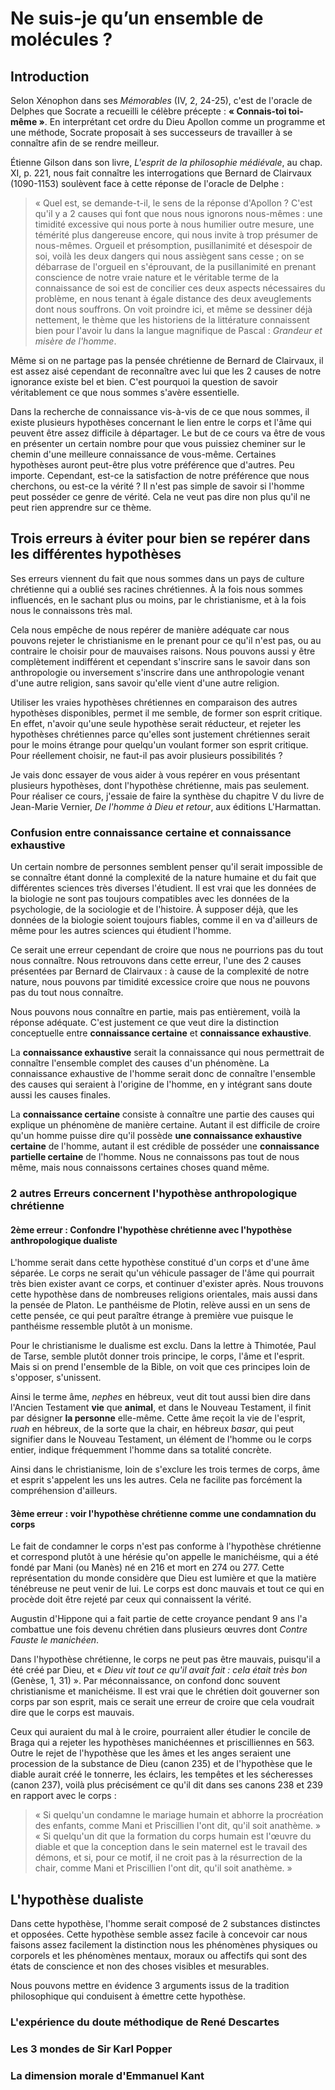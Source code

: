 # Ne suis-je qu’un ensemble de molécules ?

## Introduction

Selon Xénophon dans ses _Mémorables_ (IV, 2, 24-25), c'est de l'oracle de Delphes que Socrate a recueilli le célèbre précepte : **« Connais-toi toi-même »**. En interprétant cet ordre du Dieu Apollon comme un programme et une méthode, Socrate proposait à ses successeurs de travailler à se connaître afin de se rendre meilleur.

Étienne Gilson dans son livre, _L'esprit de la philosophie médiévale_, au chap. XI, p. 221, nous fait connaître les interrogations que Bernard de Clairvaux (1090-1153) soulèvent face à cette réponse de l'oracle de Delphe :
>« Quel est, se demande-t-il, le sens de la réponse d'Apollon ? C'est qu'il y a 2 causes qui font que nous nous ignorons nous-mêmes : une timidité excessive qui nous porte à nous humilier outre mesure, une témérité plus dangereuse encore, qui nous invite à trop présumer de nous-mêmes. Orgueil et présomption, pusillanimité et désespoir de soi, voilà les deux dangers qui nous assiègent sans cesse ; on se débarrase de l'orgueil en s'éprouvant, de la pusillanimité en prenant conscience de notre vraie nature et le véritable terme de la connaissance de soi est de concilier ces deux aspects nécessaires du problème, en nous tenant à égale distance des deux aveuglements dont nous souffrons. On voit proindre ici, et même se dessiner déjà nettement, le thème que les historiens de la littérature connaissent bien pour l'avoir lu dans la langue magnifique de Pascal : _Grandeur et misère de l'homme_.

Même si on ne partage pas la pensée chrétienne de Bernard de Clairvaux, il est assez aisé cependant de reconnaître avec lui que les 2 causes de notre ignorance existe bel et bien. C'est pourquoi la question de savoir véritablement ce que nous sommes s'avère essentielle.

Dans la recherche de connaissance vis-à-vis de ce que nous sommes, il existe plusieurs hypothèses concernant le lien entre le corps et l'âme qui peuvent être assez difficile à départager. Le but de ce cours va être de vous en présenter un certain nombre pour que vous puissiez cheminer sur le chemin d'une meilleure connaissance de vous-même. Certaines hypothèses auront peut-être plus votre préférence que d'autres. Peu importe. Cependant, est-ce la satisfaction de notre préférence que nous cherchons, ou est-ce la vérité ? Il n'est pas simple de savoir si l'homme peut posséder ce genre de vérité. Cela ne veut pas dire non plus qu'il ne peut rien apprendre sur ce thème.

## Trois erreurs à éviter pour bien se repérer dans les différentes hypothèses

Ses erreurs viennent du fait que nous sommes dans un pays de culture chrétienne qui a oublié ses racines chrétiennes. À la fois nous sommes influencés, en le sachant plus ou moins, par le christianisme, et à la fois nous le connaissons très mal.

Cela nous empêche de nous repérer de manière adéquate car nous pouvons rejeter le christianisme en le prenant pour ce qu'il n'est pas, ou au contraire le choisir pour de mauvaises raisons. Nous pouvons aussi y être complètement indifférent et cependant s'inscrire sans le savoir dans son anthropologie ou inversement s'inscrire dans une anthropologie venant d'une autre religion, sans savoir qu'elle vient d'une autre religion.

Utiliser les vraies hypothèses chrétiennes en comparaison des autres hypothèses disponibles, permet il me semble, de former son esprit critique. En effet, n'avoir qu'une seule hypothèse serait réducteur, et rejeter les hypothèses chrétiennes parce qu'elles sont justement chrétiennes serait pour le moins étrange pour quelqu'un voulant former son esprit critique. Pour réellement choisir, ne faut-il pas avoir plusieurs possibilités ?

Je vais donc essayer de vous aider à vous repérer en vous présentant plusieurs hypothèses, dont l'hypothèse chrétienne, mais pas seulement. Pour réaliser ce cours, j'essaie de faire la synthèse du chapitre V du livre de Jean-Marie Vernier, _De l'homme à Dieu et retour_, aux éditions L'Harmattan. 

### Confusion entre connaissance certaine et connaissance exhaustive

Un certain nombre de personnes semblent penser qu'il serait impossible de se connaître étant donné la complexité de la nature humaine et du fait que différentes sciences très diverses l'étudient. Il est vrai que les données de la biologie ne sont pas toujours compatibles avec les données de la psychologie, de la sociologie et de l'histoire. À supposer déjà, que les données de la biologie soient toujours fiables, comme il en va d'ailleurs de même pour les autres sciences qui étudient l'homme.

Ce serait une erreur cependant de croire que nous ne pourrions pas du tout nous connaître. Nous retrouvons dans cette erreur, l'une des 2 causes présentées par Bernard de Clairvaux : à cause de la complexité de notre nature, nous pouvons par timidité excessice croire que nous ne pouvons pas du tout nous connaître.

Nous pouvons nous connaître en partie, mais pas entièrement, voilà la réponse adéquate. C'est justement ce que veut dire la distinction conceptuelle entre **connaissance certaine** et **connaissance exhaustive**.

La **connaissance exhaustive** serait la connaissance qui nous permettrait de connaître l'ensemble complet des causes d'un phénomène. La connaissance exhaustive de l'homme serait donc de connaître l'ensemble des causes qui seraient à l'origine de l'homme, en y intégrant sans doute aussi les causes finales.

La **connaissance certaine** consiste à connaître une partie des causes qui explique un phénomène de manière certaine. Autant il est difficile de croire qu'un homme puisse dire qu'il possède **une connaissance exhaustive certaine** de l'homme, autant il est crédible de posséder une **connaissance partielle certaine** de l'homme. Nous ne connaissons pas tout de nous même, mais nous connaissons certaines choses quand même.

### 2 autres Erreurs concernent l'hypothèse anthropologique chrétienne

#### 2ème erreur : Confondre l'hypothèse chrétienne avec l'hypothèse anthropologique dualiste

L'homme serait dans cette hypothèse constitué d'un corps et d'une âme séparée. Le corps ne serait qu'un véhicule passager de l'âme qui pourrait très bien exister avant ce corps, et continuer d'exister après. Nous trouvons cette hypothèse dans de nombreuses religions orientales, mais aussi dans la pensée de Platon. Le panthéisme de Plotin, relève aussi en un sens de cette pensée, ce qui peut paraître étrange à première vue puisque le panthéisme ressemble plutôt à un monisme.

Pour le christianisme le dualisme est exclu. Dans la lettre à Thimotée, Paul de Tarse, semble plutôt donner trois principe, le corps, l'âme et l'esprit. Mais si on prend l'ensemble de la Bible, on voit que ces principes loin de s'opposer, s'unissent.

Ainsi le terme âme, _nephes_ en hébreux, veut dit tout aussi bien dire dans l'Ancien Testament **vie** que **animal**, et dans le Nouveau Testament, il finit par désigner **la personne** elle-même. Cette âme reçoit la vie de l'esprit, _ruah_ en hébreux, de la sorte que la chair, en hébreux _basar_, qui peut signifier dans le Nouveau Testament, un élément de l'homme ou le corps entier, indique fréquemment l'homme dans sa totalité concrète.

Ainsi dans le christianisme, loin de s'exclure les trois termes de corps, âme et esprit s'appelent les uns les autres. Cela ne facilite pas forcément la compréhension d'ailleurs.

#### 3ème erreur : voir l'hypothèse chrétienne comme une condamnation du corps

Le fait de condamner le corps n'est pas conforme à l'hypothèse chrétienne et correspond plutôt à une hérésie qu'on appelle le manichéisme, qui a été fondé par Mani (ou Manès) né en 216 et mort en 274 ou 277. Cette représentation du monde considère que Dieu est lumière et que la matière ténébreuse ne peut venir de lui. Le corps est donc mauvais et tout ce qui en procède doit être rejeté par ceux qui connaissent la vérité.

Augustin d'Hippone qui a fait partie de cette croyance pendant 9 ans l'a combattue une fois devenu chrétien dans plusieurs œuvres dont _Contre Fauste le manichéen_.

Dans l'hypothèse chrétienne, le corps ne peut pas être mauvais, puisqu'il a été créé par Dieu, et « _Dieu vit tout ce qu'il avait fait : cela était très bon_ (Genèse, 1, 31) ». Par méconnaissance, on confond donc souvent christianisme et manichéisme. Il est vrai que le chrétien doit gouverner son corps par son esprit, mais ce serait une erreur de croire que cela voudrait dire que le corps est mauvais.

Ceux qui auraient du mal à le croire, pourraient aller étudier le concile de Braga qui a rejeter les hypothèses manichéennes et priscilliennes en 563. Outre le rejet de l'hypothèse que les âmes et les anges seraient une procession de la substance de Dieu (canon 235) et de l'hypothèse que le diable aurait créé le tonnerre, les éclairs, les tempêtes et les sécheresses (canon 237), voilà plus précisément ce qu'il dit dans ses canons 238 et 239 en rapport avec le corps :

> « Si quelqu'un condamne le mariage humain et abhorre la procréation des enfants, comme Mani et Priscillien l'ont dit, qu'il soit anathème. »
> « Si quelqu'un dit que la formation du corps humain est l'œuvre du diable et que la conception dans le sein maternel est le travail des démons, et si, pour ce motif, il ne croit pas à la résurrection de la chair, comme Mani et Priscillien l'ont dit, qu'il soit anathème. »

## L'hypothèse dualiste

Dans cette hypothèse, l'homme serait composé de 2 substances distinctes et opposées. Cette hypothèse semble assez facile à concevoir car nous faisons assez facilement la distinction nous les phénomènes physiques ou corporels et les phénomènes mentaux, moraux ou affectifs qui sont des états de conscience et non des choses visibles et mesurables.

Nous pouvons mettre en évidence 3 arguments issus de la tradition philosophique qui conduisent à émettre cette hypothèse.

### L'expérience du doute méthodique de René Descartes

### Les 3 mondes de Sir Karl Popper

### La dimension morale d'Emmanuel Kant
